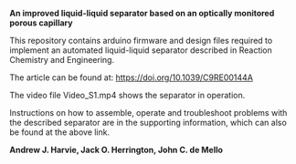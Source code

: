 **An improved liquid-liquid separator based on an optically monitored porous capillary**

This repository contains arduino firmware and design files required to implement an automated liquid-liquid separator described in Reaction Chemistry and Engineering. 

The article can be found at: https://doi.org/10.1039/C9RE00144A

The video file Video_S1.mp4 shows the separator in operation.

Instructions on how to assemble, operate and troubleshoot problems with the described separator are in the supporting information, which can also be found at the above link.

**Andrew J. Harvie, Jack O. Herrington, John C. de Mello**
